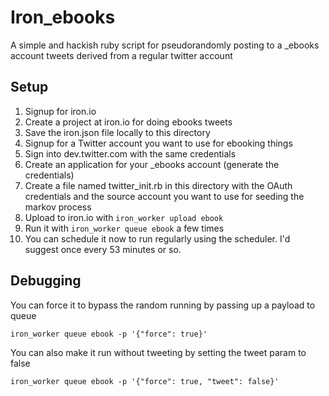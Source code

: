 # Iron_ebooks

A simple and hackish ruby script for pseudorandomly posting to a _ebooks account tweets derived from a regular twitter account

## Setup

1. Signup for iron.io
2. Create a project at iron.io for doing ebooks tweets
3. Save the iron.json file locally to this directory
4. Signup for a Twitter account you want to use for ebooking things
5. Sign into dev.twitter.com with the same credentials
6. Create an application for your _ebooks account (generate the credentials)
7. Create a file named twitter_init.rb in this directory with the OAuth credentials and the source account you want to use for seeding the markov process
8. Upload to iron.io with `iron_worker upload ebook`
9. Run it with `iron_worker queue ebook` a few times
10. You can schedule it now to run regularly using the scheduler. I'd suggest once every 53 minutes or so.

## Debugging

You can force it to bypass the random running by passing up a payload to queue
```
iron_worker queue ebook -p '{"force": true}'
```

You can also make it run without tweeting by setting the tweet param to false
```
iron_worker queue ebook -p '{"force": true, "tweet": false}'
```